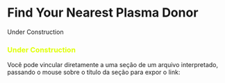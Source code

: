 # Find Your Nearest Plasma Donor

<div class="text-gray-dark mb-2">
  Under  Construction
</div>
<h3 style="color:#DFFF00;">Under  Construction</h3>

Você pode vincular diretamente a uma seção de um arquivo interpretado, passando o mouse sobre o título da seção para expor o link:
